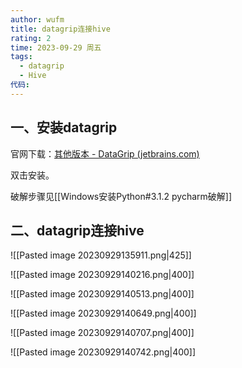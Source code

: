 ```yaml
---
author: wufm
title: datagrip连接hive
rating: 2
time: 2023-09-29 周五
tags:
  - datagrip
  - Hive
代码:
---
```

## 一、安装datagrip

官网下载：[其他版本 - DataGrip (jetbrains.com)](https://www.jetbrains.com/zh-cn/datagrip/download/other.html)

双击安装。

破解步骤见[[Windows安装Python#3.1.2 pycharm破解]]
## 二、datagrip连接hive


![[Pasted image 20230929135911.png|425]]


![[Pasted image 20230929140216.png|400]]

![[Pasted image 20230929140513.png|400]]

![[Pasted image 20230929140649.png|400]]

![[Pasted image 20230929140707.png|400]]


![[Pasted image 20230929140742.png|400]]
